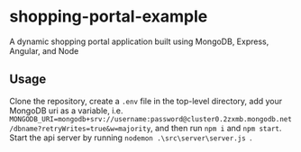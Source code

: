 # shopping-portal-example
A dynamic shopping portal application built using MongoDB, Express, Angular, and Node

## Usage
Clone the repository, create a `.env` file in the top-level directory, add your MongoDB uri as a variable, i.e. `MONGODB_URI=mongodb+srv://username:password@cluster0.2zxmb.mongodb.net/dbname?retryWrites=true&w=majority`, and then run `npm i` and  `npm start`. Start the api server by running `nodemon .\src\server\server.js
`.
